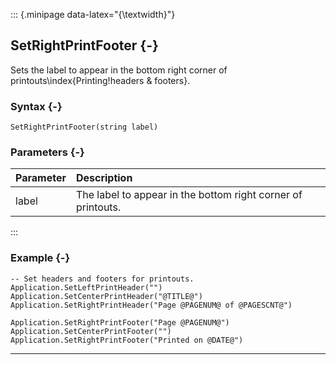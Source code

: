 ::: {.minipage data-latex="{\textwidth}"}
## SetRightPrintFooter {-}

Sets the label to appear in the bottom right corner of printouts\index{Printing!headers \& footers}.

### Syntax {-}

```{sql}
SetRightPrintFooter(string label)
```

### Parameters {-}

**Parameter** | **Description**
| :-- | :-- |
label | The label to appear in the bottom right corner of printouts.
:::

### Example {-}

```{sql}
-- Set headers and footers for printouts.
Application.SetLeftPrintHeader("")
Application.SetCenterPrintHeader("@TITLE@")
Application.SetRightPrintHeader("Page @PAGENUM@ of @PAGESCNT@")

Application.SetRightPrintFooter("Page @PAGENUM@")
Application.SetCenterPrintFooter("")
Application.SetRightPrintFooter("Printed on @DATE@")
```

***
